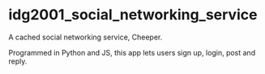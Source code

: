 # idg2001_social_networking_service
A cached social networking service, Cheeper.

Programmed in Python and JS, this app lets users sign up, login, post and reply.
